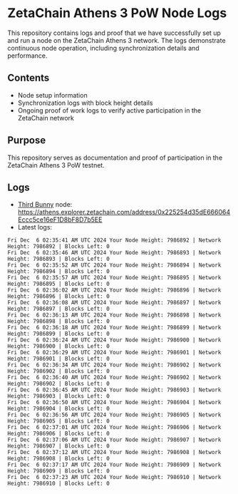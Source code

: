 # ZetaChain Athens 3 PoW Node Logs
This repository contains logs and proof that we have successfully set up and run a node on the ZetaChain Athens 3 network. The logs demonstrate continuous node operation, including synchronization details and performance.

## Contents
- Node setup information
- Synchronization logs with block height details
- Ongoing proof of work logs to verify active participation in the ZetaChain network

## Purpose
This repository serves as documentation and proof of participation in the ZetaChain Athens 3 PoW testnet.

## Logs

- [Third Bunny](https://thirdbunny.xyz/) node: https://athens.explorer.zetachain.com/address/0x225254d35dE666064Eccc5ce16eF1D8bF8D7b5EE
- Latest logs:
```
Fri Dec  6 02:35:41 AM UTC 2024 Your Node Height: 7986892 | Network Height: 7986892 | Blocks Left: 0
Fri Dec  6 02:35:46 AM UTC 2024 Your Node Height: 7986893 | Network Height: 7986893 | Blocks Left: 0
Fri Dec  6 02:35:52 AM UTC 2024 Your Node Height: 7986894 | Network Height: 7986894 | Blocks Left: 0
Fri Dec  6 02:35:57 AM UTC 2024 Your Node Height: 7986895 | Network Height: 7986895 | Blocks Left: 0
Fri Dec  6 02:36:02 AM UTC 2024 Your Node Height: 7986896 | Network Height: 7986896 | Blocks Left: 0
Fri Dec  6 02:36:08 AM UTC 2024 Your Node Height: 7986897 | Network Height: 7986897 | Blocks Left: 0
Fri Dec  6 02:36:13 AM UTC 2024 Your Node Height: 7986898 | Network Height: 7986898 | Blocks Left: 0
Fri Dec  6 02:36:18 AM UTC 2024 Your Node Height: 7986899 | Network Height: 7986899 | Blocks Left: 0
Fri Dec  6 02:36:24 AM UTC 2024 Your Node Height: 7986900 | Network Height: 7986900 | Blocks Left: 0
Fri Dec  6 02:36:29 AM UTC 2024 Your Node Height: 7986901 | Network Height: 7986901 | Blocks Left: 0
Fri Dec  6 02:36:34 AM UTC 2024 Your Node Height: 7986902 | Network Height: 7986902 | Blocks Left: 0
Fri Dec  6 02:36:40 AM UTC 2024 Your Node Height: 7986902 | Network Height: 7986902 | Blocks Left: 0
Fri Dec  6 02:36:45 AM UTC 2024 Your Node Height: 7986903 | Network Height: 7986903 | Blocks Left: 0
Fri Dec  6 02:36:50 AM UTC 2024 Your Node Height: 7986904 | Network Height: 7986904 | Blocks Left: 0
Fri Dec  6 02:36:56 AM UTC 2024 Your Node Height: 7986905 | Network Height: 7986905 | Blocks Left: 0
Fri Dec  6 02:37:01 AM UTC 2024 Your Node Height: 7986906 | Network Height: 7986906 | Blocks Left: 0
Fri Dec  6 02:37:06 AM UTC 2024 Your Node Height: 7986907 | Network Height: 7986907 | Blocks Left: 0
Fri Dec  6 02:37:12 AM UTC 2024 Your Node Height: 7986908 | Network Height: 7986908 | Blocks Left: 0
Fri Dec  6 02:37:17 AM UTC 2024 Your Node Height: 7986909 | Network Height: 7986909 | Blocks Left: 0
Fri Dec  6 02:37:23 AM UTC 2024 Your Node Height: 7986910 | Network Height: 7986910 | Blocks Left: 0
```
